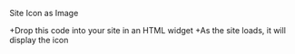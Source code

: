 Site Icon as Image

+Drop this code into your site in an HTML widget
+As the site loads, it will display the icon
